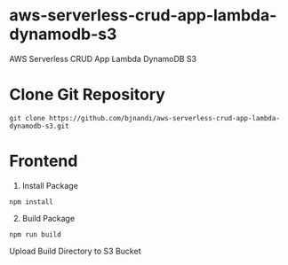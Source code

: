 # aws-serverless-crud-app-lambda-dynamodb-s3
AWS Serverless CRUD App Lambda DynamoDB S3

# Clone Git Repository
```
git clone https://github.com/bjnandi/aws-serverless-crud-app-lambda-dynamodb-s3.git
```

# Frontend
1. Install Package

```
npm install
```
2. Build Package
```
npm run build
```
Upload Build Directory to S3 Bucket

